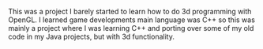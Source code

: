 This was a project I barely started to learn how to do 3d programming with OpenGL. I learned game developments main language was C++ so this
was mainly a project where I was learning C++ and porting over some of my old code in my Java projects, but with 3d functionality.
